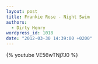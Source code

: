 ```yaml
---
layout: post
title: Frankie Rose - Night Swim
authors:
  - Dirty Henry
wordpress_id: 1018
date: "2012-03-30 14:39:00 +0200"
---
```


{% youtube VE56wTNj7J0 %}
